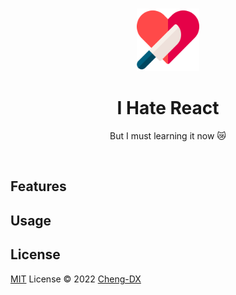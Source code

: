 <br>

<p align="center">
<img style="width: 100px" src="public/hate.png" />
</p>

<h1 align="center">I Hate React</h1>

<p align="center">But I must learning it now 😿</p>

<br>

## Features

## Usage

## License

[MIT](./LICENSE) License © 2022 [Cheng-DX](https://github.com/Cheng-DX)
